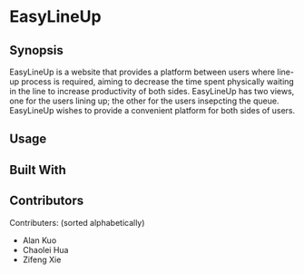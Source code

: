# EasyLineUp

## Synopsis
EasyLineUp is a website that provides a platform between users where line-up process is required, aiming to decrease the time spent physically waiting in the line to increase productivity of both sides. EasyLineUp has two views, one for the users lining up; the other for the users insepcting the queue. EasyLineUp wishes to provide a convenient platform for both sides of users.

## Usage

## Built With

## Contributors
Contributers: (sorted alphabetically)
* Alan Kuo
* Chaolei Hua
* Zifeng Xie